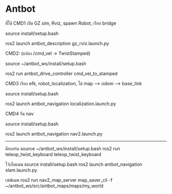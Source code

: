 # Antbot
ที่ใช้
CMD1 เปิด GZ sim, Rviz, spawn Robot, เรียก bridge

source install/setup.bash

ros2 launch antbot_description gz_rviz.launch.py	

CMD2: (แปลง /cmd_vel → TwistStamped)

source ~/antbot_ws/install/setup.bash

ros2 run antbot_drive_controller cmd_vel_to_stamped

CMD3 เรียก efk, robot_localization, ได้ map --> odom --> base_link

source install/setup.bash

ros2 launch antbot_navigation localization.launch.py

CMD4 รัน nav

source install/setup.bash

ros2 launch antbot_navigation nav2.launch.py

---------------------------------------------------

คียบอร์ด
source ~/antbot_ws/install/setup.bash
ros2 run teleop_twist_keyboard teleop_twist_keyboard

ไว้เก็บแมพ
source install/setup.bash
ros2 launch antbot_navigation slam.launch.py


เซฟแมพ
ros2 run nav2_map_server map_saver_cli -f ~/antbot_ws/src/antbot_maps/maps/my_world


